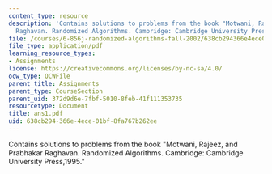 ```yaml
---
content_type: resource
description: 'Contains solutions to problems from the book "Motwani, Rajeez, and Prabhakar
  Raghavan. Randomized Algorithms. Cambridge: Cambridge University Press,1995."'
file: /courses/6-856j-randomized-algorithms-fall-2002/638cb294366e4ece01bf8fa767b262ee_ans1.pdf
file_type: application/pdf
learning_resource_types:
- Assignments
license: https://creativecommons.org/licenses/by-nc-sa/4.0/
ocw_type: OCWFile
parent_title: Assignments
parent_type: CourseSection
parent_uid: 372d9d6e-7fbf-5010-8feb-41f111353735
resourcetype: Document
title: ans1.pdf
uid: 638cb294-366e-4ece-01bf-8fa767b262ee
---
```

Contains solutions to problems from the book "Motwani, Rajeez, and Prabhakar Raghavan. Randomized Algorithms. Cambridge: Cambridge University Press,1995."